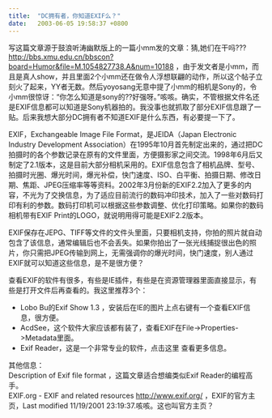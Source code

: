 ```yaml
---
title:  "DC拥有者，你知道EXIF么？"
date:   2003-06-05 19:58:37 +0800
---
```


写这篇文章源于鼓浪听涛幽默版上的一篇小mm发的文章：猜,她们在干吗??? http://bbs.xmu.edu.cn/bbscon?board=Humor&file=M.1054827738.A&num=10188 ，由于发文者是小mm，而且是真人show，并且里面2个小mm还在做令人浮想联翩的动作，所以这个帖子立刻火了起来，YY者无数。然后yoyosang无意中提了小mm的相机是Sony的，令小mm很惊讶：“你怎么知道是sony的??好强呀。”咳咳。确实，不管根据文件名还是EXIF信息都可以知道是Sony机器拍的。我没事也就抓取了部分EXIF信息跟了一贴。后来我想大部分DC拥有者不知道EXIF是什么东西，有必要提一下了。  

EXIF，Exchangeable Image File Format，是JEIDA（Japan Electronic Industry Development Association）在1995年10月首先制定出来的，通过把DC拍摄时的各个参数记录在原有的文件里面，方便摄影家之间交流。1998年6月后又制定了2.1版本，这是目前大部分相机采用的。EXIF信息包含了相机品牌、型号、拍摄时光圈、爆光时间，爆光补偿，快门速度、ISO、白平衡、拍摄日期、修改日期、焦距、JPEG压缩率等等资料。2002年3月份新的EXIF2.2加入了更多的内容，不光为了交换信息，为了适应目前流行的数码冲印技术，加入了一些对数码打印有利的参数。数码打印机可以根据这些参数调整、优化打印策略。如果你的数码相机带有EXIF Print的LOGO，就说明用得可能是EXIF2.2版本。  

EXIF保存在JEPG、TIFF等文件的文件头里面，只要相机支持，你拍的照片就自动包含了该信息，通常编辑后也不会丢失。如果你拍出了一张光线捕捉很出色的照片，你只需把JPEG传输到网上，无需强调你的爆光时间，快门速度，别人通过EXIF就可以知道这些信息，是不是很方便？  

查看EXIF的软件有很多，有些是IE插件，有些是在资源管理器里面直接显示，有些是打开文件后再查看的。我这里推荐3个：

- Lobo Bu的Exif Show 1.3 ，安装后在IE的图片上点右键有一个查看EXIF信息，很方便。
- AcdSee，这个软件大家应该都有装了，查看EXIF在File->Properties->Metadata里面。
- Exif Reader，这是一个非常专业的软件，点击这里 查看更多信息。

其他信息：  
Description of Exif file format ，这篇文章适合想编类似Exif Reader的编程高手。  
EXIF.org - EXIF and related resources http://www.exif.org/ ，EXIF的官方主页，Last modified 11/19/2001 23:19:37.咳咳。这也叫官方主页？  

